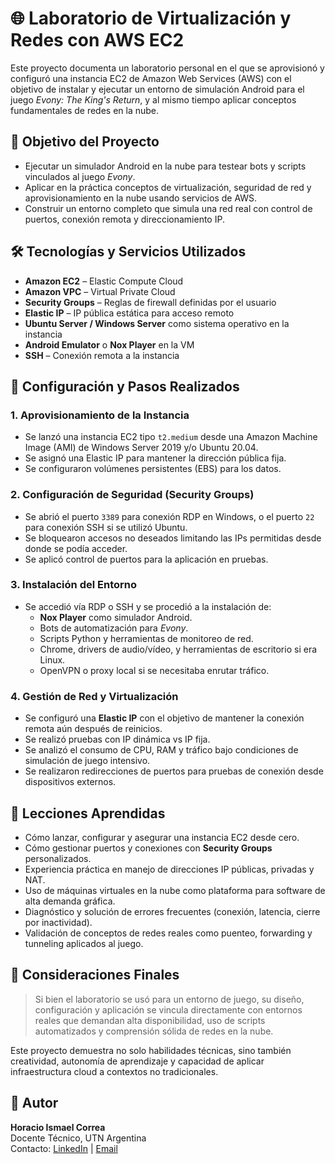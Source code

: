 # 🌐 Laboratorio de Virtualización y Redes con AWS EC2

Este proyecto documenta un laboratorio personal en el que se aprovisionó y configuró una instancia EC2 de Amazon Web Services (AWS) con el objetivo de instalar y ejecutar un entorno de simulación Android para el juego _Evony: The King's Return_, y al mismo tiempo aplicar conceptos fundamentales de redes en la nube.

## 🎯 Objetivo del Proyecto

- Ejecutar un simulador Android en la nube para testear bots y scripts vinculados al juego _Evony_.
- Aplicar en la práctica conceptos de virtualización, seguridad de red y aprovisionamiento en la nube usando servicios de AWS.
- Construir un entorno completo que simula una red real con control de puertos, conexión remota y direccionamiento IP.

## 🛠️ Tecnologías y Servicios Utilizados

- **Amazon EC2** – Elastic Compute Cloud
- **Amazon VPC** – Virtual Private Cloud
- **Security Groups** – Reglas de firewall definidas por el usuario
- **Elastic IP** – IP pública estática para acceso remoto
- **Ubuntu Server / Windows Server** como sistema operativo en la instancia
- **Android Emulator** o **Nox Player** en la VM
- **SSH** – Conexión remota a la instancia

## 🔧 Configuración y Pasos Realizados

### 1. Aprovisionamiento de la Instancia

- Se lanzó una instancia EC2 tipo `t2.medium` desde una Amazon Machine Image (AMI) de Windows Server 2019 y/o Ubuntu 20.04.
- Se asignó una Elastic IP para mantener la dirección pública fija.
- Se configuraron volúmenes persistentes (EBS) para los datos.

### 2. Configuración de Seguridad (Security Groups)

- Se abrió el puerto `3389` para conexión RDP en Windows, o el puerto `22` para conexión SSH si se utilizó Ubuntu.
- Se bloquearon accesos no deseados limitando las IPs permitidas desde donde se podía acceder.
- Se aplicó control de puertos para la aplicación en pruebas.

### 3. Instalación del Entorno

- Se accedió vía RDP o SSH y se procedió a la instalación de:
  - **Nox Player** como simulador Android.
  - Bots de automatización para _Evony_.
  - Scripts Python y herramientas de monitoreo de red.
  - Chrome, drivers de audio/vídeo, y herramientas de escritorio si era Linux.
  - OpenVPN o proxy local si se necesitaba enrutar tráfico.

### 4. Gestión de Red y Virtualización

- Se configuró una **Elastic IP** con el objetivo de mantener la conexión remota aún después de reinicios.
- Se realizó pruebas con IP dinámica vs IP fija.
- Se analizó el consumo de CPU, RAM y tráfico bajo condiciones de simulación de juego intensivo.
- Se realizaron redirecciones de puertos para pruebas de conexión desde dispositivos externos.

## 📘 Lecciones Aprendidas

- Cómo lanzar, configurar y asegurar una instancia EC2 desde cero.
- Cómo gestionar puertos y conexiones con **Security Groups** personalizados.
- Experiencia práctica en manejo de direcciones IP públicas, privadas y NAT.
- Uso de máquinas virtuales en la nube como plataforma para software de alta demanda gráfica.
- Diagnóstico y solución de errores frecuentes (conexión, latencia, cierre por inactividad).
- Validación de conceptos de redes reales como puenteo, forwarding y tunneling aplicados al juego.

## 📎 Consideraciones Finales

> Si bien el laboratorio se usó para un entorno de juego, su diseño, configuración y aplicación se vincula directamente con entornos reales que demandan alta disponibilidad, uso de scripts automatizados y comprensión sólida de redes en la nube.

Este proyecto demuestra no solo habilidades técnicas, sino también creatividad, autonomía de aprendizaje y capacidad de aplicar infraestructura cloud a contextos no tradicionales.

## 👤 Autor

**Horacio Ismael Correa**  
Docente Técnico, UTN Argentina  
Contacto: [LinkedIn](horacio-ismael-correa) | [Email](horacioismelcorrea@gmail.com)
